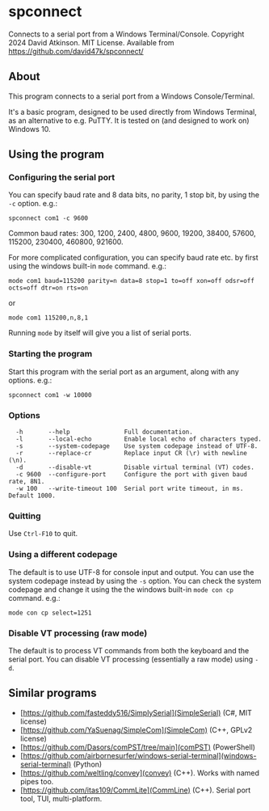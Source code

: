 # spconnect

Connects to a serial port from a Windows Terminal/Console.
Copyright 2024 David Atkinson. MIT License. 
Available from https://github.com/david47k/spconnect/

## About

This program connects to a serial port from a Windows Console/Terminal.

It's a basic program, designed to be used directly from Windows Terminal, as an
alternative to e.g. PuTTY. It is tested on (and designed to work on) Windows 10.

## Using the program

### Configuring the serial port

You can specify baud rate and 8 data bits, no parity, 1 stop bit, by using the
`-c` option. e.g.:

`spconnect com1 -c 9600`

Common baud rates: 300, 1200, 2400, 4800, 9600, 19200, 38400, 57600,
115200, 230400, 460800, 921600.

For more complicated configuration, you can specify baud rate etc. by first
using the windows built-in `mode` command. e.g.:

`mode com1 baud=115200 parity=n data=8 stop=1 to=off xon=off odsr=off octs=off dtr=on rts=on`

or

`mode com1 115200,n,8,1`

Running `mode` by itself will give you a list of serial ports. 

### Starting the program

Start this program with the serial port as an argument, along with any options. 
e.g.:

`spconnect com1 -w 10000`

### Options

```
  -h       --help               Full documentation.
  -l       --local-echo         Enable local echo of characters typed.
  -s       --system-codepage    Use system codepage instead of UTF-8.
  -r       --replace-cr         Replace input CR (\r) with newline (\n).
  -d       --disable-vt         Disable virtual terminal (VT) codes.
  -c 9600  --configure-port     Configure the port with given baud rate, 8N1.
  -w 100   --write-timeout 100  Serial port write timeout, in ms. Default 1000.
```

### Quitting

Use `Ctrl-F10` to quit.

### Using a different codepage

The default is to use UTF-8 for console input and output. You can use the system
codepage instead by using the `-s` option. You can check the system codepage 
and change it using the the windows built-in `mode con cp` command. e.g.:

`mode con cp select=1251`

### Disable VT processing (raw mode)

The default is to process VT commands from both the keyboard and the serial 
port. You can disable VT processing (essentially a raw mode) using `-d`.

## Similar programs

- [https://github.com/fasteddy516/SimplySerial](SimpleSerial) (C#, MIT license)
- [https://github.com/YaSuenag/SimpleCom](SimpleCom) (C++, GPLv2 license)
- [https://github.com/Dasors/comPST/tree/main](comPST) (PowerShell)
- [https://github.com/airbornesurfer/windows-serial-terminal](windows-serial-terminal) (Python)
- [https://github.com/weltling/convey](convey) (C++). Works with named pipes too.
- [https://github.com/itas109/CommLite](CommLine) (C++). Serial port tool, TUI, multi-platform.
